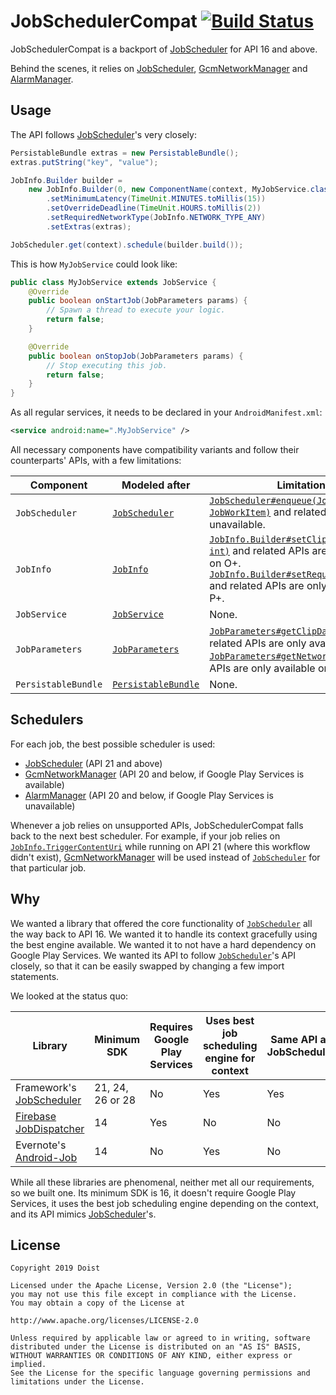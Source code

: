 
JobSchedulerCompat [![Build Status](https://dev.azure.com/doist/JobSchedulerCompat/_apis/build/status/Doist.JobSchedulerCompat?branchName=master)](https://dev.azure.com/doist/JobSchedulerCompat/_build/latest?definitionId=2&branchName=master)
==================

JobSchedulerCompat is a backport of [JobScheduler](https://developer.android.com/reference/android/app/job/JobScheduler.html) for API 16 and above.

Behind the scenes, it relies on [JobScheduler](https://developer.android.com/reference/android/app/job/JobScheduler.html), [GcmNetworkManager](https://developers.google.com/android/reference/com/google/android/gms/gcm/GcmNetworkManager) and [AlarmManager](https://developer.android.com/reference/android/app/AlarmManager.html).




Usage
-----

The API follows [JobScheduler](https://developer.android.com/reference/android/app/job/JobScheduler.html)'s very closely:

```java
PersistableBundle extras = new PersistableBundle();
extras.putString("key", "value");

JobInfo.Builder builder =
    new JobInfo.Builder(0, new ComponentName(context, MyJobService.class))
        .setMinimumLatency(TimeUnit.MINUTES.toMillis(15))
        .setOverrideDeadline(TimeUnit.HOURS.toMillis(2))
        .setRequiredNetworkType(JobInfo.NETWORK_TYPE_ANY)
        .setExtras(extras);

JobScheduler.get(context).schedule(builder.build());
```



This is how `MyJobService` could look like:

```java
public class MyJobService extends JobService {
    @Override
    public boolean onStartJob(JobParameters params) {
        // Spawn a thread to execute your logic.
        return false;
    }

    @Override
    public boolean onStopJob(JobParameters params) {
        // Stop executing this job.
        return false;
    }
}
```



As all regular services, it needs to be declared in your `AndroidManifest.xml`:

```xml
<service android:name=".MyJobService" />
```



All necessary components have compatibility variants and follow their counterparts' APIs, with a few limitations:

| Component           | Modeled after                                                | Limitations                                                  |
| ------------------- | ------------------------------------------------------------ | ------------------------------------------------------------ |
| `JobScheduler`      | [`JobScheduler`](https://developer.android.com/reference/android/app/job/JobScheduler.html) | [`JobScheduler#enqueue(JobInfo, JobWorkItem)`](https://developer.android.com/reference/android/app/job/JobScheduler.html#enqueue(android.app.job.JobInfo,%20android.app.job.JobWorkItem)) and related APIs are unavailable. |
| `JobInfo`           | [`JobInfo`](https://developer.android.com/reference/android/app/job/JobInfo.html) | [`JobInfo.Builder#setClipData(ClipData, int)`](https://developer.android.com/reference/android/app/job/JobInfo.Builder.html#setClipData(android.content.ClipData,%20int)) and related APIs are only available on O+.<br/>[`JobInfo.Builder#setRequiredNetwork`](https://developer.android.com/reference/android/app/job/JobInfo.Builder#setRequiredNetwork(android.net.NetworkRequest)) and related APIs are only available on P+. |
| `JobService`        | [`JobService`](https://developer.android.com/reference/android/app/job/JobService.html) | None.                                                        |
| `JobParameters`     | [`JobParameters`](https://developer.android.com/reference/android/app/job/JobParameters.html) | [`JobParameters#getClipData()`](https://developer.android.com/reference/android/app/job/JobParameters.html#getClipData()) and related APIs are only available on O+.<br>[`JobParameters#getNetwork()`](https://developer.android.com/reference/android/app/job/JobParameters.html#getNetwork()) and related APIs are only available on P+. |
| `PersistableBundle` | [`PersistableBundle`](https://developer.android.com/reference/android/os/PersistableBundle.html) | None.                                                        |



## Schedulers

For each job, the best possible scheduler is used:

- [JobScheduler](https://developer.android.com/reference/android/app/job/JobScheduler.html) (API 21 and above)
- [GcmNetworkManager](https://developers.google.com/android/reference/com/google/android/gms/gcm/GcmNetworkManager) (API 20 and below, if Google Play Services is available)
- [AlarmManager](https://developer.android.com/reference/android/app/AlarmManager.html) (API 20 and below, if Google Play Services is unavailable)

Whenever a job relies on unsupported APIs, JobSchedulerCompat falls back to the next best scheduler. For example, if your job relies on [`JobInfo.TriggerContentUri`](https://developer.android.com/reference/android/app/job/JobInfo.TriggerContentUri.html) while running on API 21 (where this workflow didn't exist), [GcmNetworkManager](https://developers.google.com/android/reference/com/google/android/gms/gcm/GcmNetworkManager) will be used instead of [`JobScheduler`](https://developer.android.com/reference/android/app/job/JobScheduler.html) for that particular job.



Why
---

We wanted a library that offered the core functionality of [`JobScheduler`](https://developer.android.com/reference/android/app/job/JobScheduler.html) all the way back to API 16. We wanted it to handle its context gracefully using the best engine available. We wanted it to not have a hard dependency on Google Play Services. We wanted its API to follow [`JobScheduler`](https://developer.android.com/reference/android/app/job/JobScheduler.html)'s API closely, so that it can be easily swapped by changing a few import statements.

We looked at the status quo:

| Library                                  | Minimum SDK  | Requires Google Play Services | Uses best job scheduling engine for context | Same API as JobScheduler |
| ---------------------------------------- | ------------ | ----------------------------- | ---------------------------------------- | ------------------------ |
| Framework's [JobScheduler](https://developer.android.com/reference/android/app/job/JobScheduler.html) | 21, 24, 26 or 28 | No                           | Yes                                     | Yes                     |
| [Firebase JobDispatcher](https://github.com/firebase/firebase-jobdispatcher-android) | 14          | Yes                          | No                                      | No                      |
| Evernote's [Android-Job](https://github.com/evernote/android-job) | 14           | No                           | Yes                                     | No                      |



While all these libraries are phenomenal, neither met all our requirements, so we built one. Its minimum SDK is 16, it doesn't require Google Play Services, it uses the best job scheduling engine depending on the context, and its API mimics [JobScheduler](https://developer.android.com/reference/android/app/job/JobScheduler.html)'s.




License
-------

```
Copyright 2019 Doist

Licensed under the Apache License, Version 2.0 (the "License");
you may not use this file except in compliance with the License.
You may obtain a copy of the License at

http://www.apache.org/licenses/LICENSE-2.0

Unless required by applicable law or agreed to in writing, software
distributed under the License is distributed on an "AS IS" BASIS,
WITHOUT WARRANTIES OR CONDITIONS OF ANY KIND, either express or implied.
See the License for the specific language governing permissions and
limitations under the License.
```
